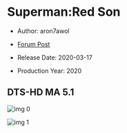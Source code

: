 # Superman:Red Son

* Author: aron7awol

* [Forum Post](https://www.avsforum.com/threads/bass-eq-for-filtered-movies.2995212/post-59338480)

* Release Date: 2020-03-17
* Production Year: 2020

## DTS-HD MA 5.1

![img 0](https://i.imgur.com/KA2Dnu8.jpg)

![img 1](https://i.imgur.com/isUsxDR.png)

